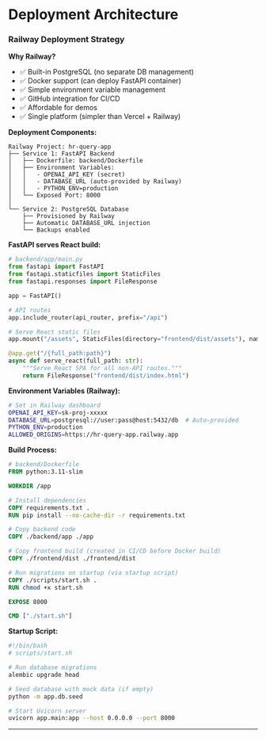 # Deployment Architecture

### Railway Deployment Strategy

**Why Railway?**
- ✅ Built-in PostgreSQL (no separate DB management)
- ✅ Docker support (can deploy FastAPI container)
- ✅ Simple environment variable management
- ✅ GitHub integration for CI/CD
- ✅ Affordable for demos
- ✅ Single platform (simpler than Vercel + Railway)

**Deployment Components:**

```
Railway Project: hr-query-app
├── Service 1: FastAPI Backend
│   ├── Dockerfile: backend/Dockerfile
│   ├── Environment Variables:
│   │   - OPENAI_API_KEY (secret)
│   │   - DATABASE_URL (auto-provided by Railway)
│   │   - PYTHON_ENV=production
│   └── Exposed Port: 8000
│
└── Service 2: PostgreSQL Database
    ├── Provisioned by Railway
    ├── Automatic DATABASE_URL injection
    └── Backups enabled
```

**FastAPI serves React build:**

```python
# backend/app/main.py
from fastapi import FastAPI
from fastapi.staticfiles import StaticFiles
from fastapi.responses import FileResponse

app = FastAPI()

# API routes
app.include_router(api_router, prefix="/api")

# Serve React static files
app.mount("/assets", StaticFiles(directory="frontend/dist/assets"), name="assets")

@app.get("/{full_path:path}")
async def serve_react(full_path: str):
    """Serve React SPA for all non-API routes."""
    return FileResponse("frontend/dist/index.html")
```

**Environment Variables (Railway):**

```bash
# Set in Railway dashboard
OPENAI_API_KEY=sk-proj-xxxxx
DATABASE_URL=postgresql://user:pass@host:5432/db  # Auto-provided
PYTHON_ENV=production
ALLOWED_ORIGINS=https://hr-query-app.railway.app
```

**Build Process:**

```dockerfile
# backend/Dockerfile
FROM python:3.11-slim

WORKDIR /app

# Install dependencies
COPY requirements.txt .
RUN pip install --no-cache-dir -r requirements.txt

# Copy backend code
COPY ./backend/app ./app

# Copy frontend build (created in CI/CD before Docker build)
COPY ./frontend/dist ./frontend/dist

# Run migrations on startup (via startup script)
COPY ./scripts/start.sh .
RUN chmod +x start.sh

EXPOSE 8000

CMD ["./start.sh"]
```

**Startup Script:**

```bash
#!/bin/bash
# scripts/start.sh

# Run database migrations
alembic upgrade head

# Seed database with mock data (if empty)
python -m app.db.seed

# Start Uvicorn server
uvicorn app.main:app --host 0.0.0.0 --port 8000
```

---
